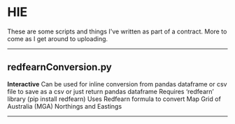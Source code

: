 # HIE
These are some scripts and things I've written as part of a contract. More to come as I get around to uploading.

***
## redfearnConversion.py
**Interactive**
Can be used for inline conversion from pandas dataframe or csv file to save as a csv or just return pandas dataframe 
Requires ‘redfearn’ library (pip install redfearn)
Uses Redfearn formula to convert Map Grid of Australia (MGA) Northings and Eastings

***
